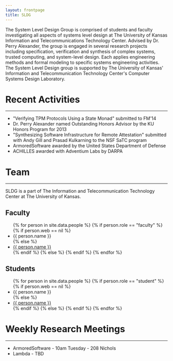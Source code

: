 ```yaml
---
layout: frontpage
title: SLDG
---
```


The System Level Design Group is comprised of students and faculty
investigating all aspects of systems level design at The University of
Kansas Information and Telecommunications Technology Center. Advised
by Dr. Perry Alexander, the group is engaged in several research
projects including specification, verification and synthesis of
complex systems, trusted computing, and system-level design. Each
applies engineering methods and formal modeling to specific systems
engineering activities. The System Level Design group is supported by
The University of Kansas' Information and Telecommunication Technology
Center's Computer Systems Design Laboratory. 

# Recent Activities

-----

* "Verifying TPM Protocols Using a State Monad" submitted to FM'14
* Dr. Perry Alexander named Outstanding Honors Advisor by the KU
  Honors Program for 2013
* "Synthesizing Software Infrastructure for Remote Attestation"
  submitted with Andy Gill and Prasad Kulkarning to the NSF SaTC
  program
* ArmoredSoftware awarded by the United States Department of Defense
* ACHILLES awarded with Adventium Labs by DARPA

# Team

-----

SLDG is a part of The Information and Telecommunication
Technology Center at The University of Kansas.

## Faculty

<ul>
{% for person in site.data.people %}
{% if person.role == "faculty" %}
  {% if person.web == nil %}
<li>{{ person.name }}</li>
  {% else %}
<li><a href="{{ person.web }}">{{ person.name }}</a></li>
  {% endif %}
{% else %}
{% endif %}
{% endfor %}
</ul>

## Students

<ul>
{% for person in site.data.people %}
{% if person.role == "student" %}
  {% if person.web == nil %}
<li>{{ person.name }}</li>
  {% else %}
<li><a href="{{ person.web }}">{{ person.name }}</a></li>
  {% endif %}
{% else %}
{% endif %}
{% endfor %}
</ul>

# Weekly Research Meetings

-----

* ArmoredSoftware - 10am Tuesday - 208 Nichols
* Lambda - TBD
